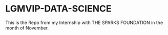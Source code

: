# LGMVIP-DATA-SCIENCE

This is the Repo from my Internship with THE SPARKS FOUNDATION in the month of November.
